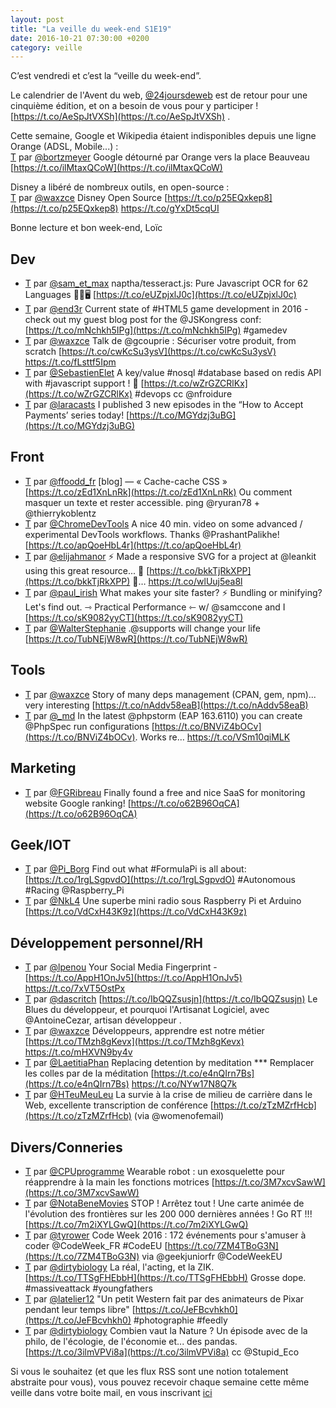 ```yaml
---
layout: post
title: "La veille du week-end S1E19"
date: 2016-10-21 07:30:00 +0200
category: veille
---
```

C’est vendredi et c’est la “veille du week-end”.  

Le calendrier de l'Avent du web, [@24joursdeweb](https://twitter.com/24joursdeweb) est de retour pour une cinquième édition, et on a besoin de vous pour y participer ! [https://t.co/AeSpJtVXSh](https://t.co/AeSpJtVXSh) .

Cette semaine, Google et Wikipedia étaient indisponibles depuis une ligne Orange (ADSL, Mobile...) :  
[T](http://twitter.com/bortzmeyer/status/788108667312799744) par [@bortzmeyer](https://twitter.com/bortzmeyer) Google détourné par Orange vers la place Beauveau [https://t.co/ilMtaxQCoW](https://t.co/ilMtaxQCoW)

Disney a libéré de nombreux outils, en open-source :  
[T](http://twitter.com/waxzce/status/788332575530057732) par [@waxzce](https://twitter.com/waxzce) Disney Open Source [https://t.co/p25EQxkep8](https://t.co/p25EQxkep8) https://t.co/gYxDt5cqUI

Bonne lecture et bon week-end, Loïc

## Dev
- [T](http://twitter.com/sam_et_max/status/786474562607206400) par [@sam_et_max](https://twitter.com/sam_et_max) naptha/tesseract.js: Pure Javascript OCR for 62 Languages 📖🎉🖥 [https://t.co/eUZpjxlJ0c](https://t.co/eUZpjxlJ0c)
- [T](http://twitter.com/end3r/status/786207834778193924) par [@end3r](https://twitter.com/end3r) Current state of #HTML5 game development in 2016 - check out my guest blog post for the @JSKongress conf: [https://t.co/mNchkh5IPg](https://t.co/mNchkh5IPg) #gamedev
- [T](http://twitter.com/waxzce/status/786866097781866496) par [@waxzce](https://twitter.com/waxzce) Talk de @gcouprie : Sécuriser votre produit, from scratch [https://t.co/cwKcSu3ysV](https://t.co/cwKcSu3ysV) https://t.co/fLsttf5Ipm
- [T](http://twitter.com/SebastienElet/status/787978531133325312) par [@SebastienElet](https://twitter.com/SebastienElet) A key/value #nosql #database based on redis API with #javascript support ! 🚀  [https://t.co/wZrGZCRlKx](https://t.co/wZrGZCRlKx) #devops cc @nfroidure
- [T](http://twitter.com/laracasts/status/788093736794386432) par [@laracasts](https://twitter.com/laracasts) I published 3 new episodes in the “How to Accept Payments’ series today! [https://t.co/MGYdzj3uBG](https://t.co/MGYdzj3uBG)


## Front
- [T](http://twitter.com/ffoodd_fr/status/786525767932850176) par [@ffoodd_fr](https://twitter.com/ffoodd_fr) [blog] — « Cache-cache CSS » [https://t.co/zEd1XnLnRk](https://t.co/zEd1XnLnRk) Ou comment masquer un texte et rester accessible. ping @ryuran78 + @thierrykoblentz
- [T](http://twitter.com/ChromeDevTools/status/786683811199418368) par [@ChromeDevTools](https://twitter.com/ChromeDevTools) A nice 40 min. video on some advanced / experimental DevTools workflows. Thanks @PrashantPalikhe! [https://t.co/apQoeHbL4r](https://t.co/apQoeHbL4r)
- [T](http://twitter.com/elijahmanor/status/787027810288340993) par [@elijahmanor](https://twitter.com/elijahmanor) ⚡️ Made a responsive SVG for a project at @leankit using this great resource... 🔗 [https://t.co/bkkTjRkXPP](https://t.co/bkkTjRkXPP) 👏… https://t.co/wlUuj5ea8l
- [T](http://twitter.com/paul_irish/status/788073228732424192) par [@paul_irish](https://twitter.com/paul_irish) What makes your site faster? ⚡️ Bundling or minifying? Let's find out. ⇾ Practical Performance ⇽ w/ @samccone and I [https://t.co/sK9082yyCT](https://t.co/sK9082yyCT)
- [T](http://twitter.com/WalterStephanie/status/788278509831610368) par [@WalterStephanie](https://twitter.com/WalterStephanie) .@supports will change your life  [https://t.co/TubNEjW8wR](https://t.co/TubNEjW8wR)


## Tools
- [T](http://twitter.com/waxzce/status/786520676450594816) par [@waxzce](https://twitter.com/waxzce) Story of many deps management (CPAN, gem, npm)... very interesting  [https://t.co/nAddv58eaB](https://t.co/nAddv58eaB)
- [T](http://twitter.com/_md/status/787730633305055232) par [@_md](https://twitter.com/_md) In the latest @phpstorm (EAP 163.6110) you can create @PhpSpec run configurations [https://t.co/BNViZ4bOCv](https://t.co/BNViZ4bOCv). Works re… https://t.co/VSm10qiMLK


## Marketing
- [T](http://twitter.com/FGRibreau/status/788319907293360128) par [@FGRibreau](https://twitter.com/FGRibreau) Finally found a free and nice SaaS for monitoring website Google ranking! [https://t.co/o62B96OqCA](https://t.co/o62B96OqCA)


## Geek/IOT
- [T](http://twitter.com/Pi_Borg/status/787345515621081089) par [@Pi_Borg](https://twitter.com/Pi_Borg) Find out what #FormulaPi is all about: [https://t.co/1rgLSgpvdO](https://t.co/1rgLSgpvdO) #Autonomous #Racing @Raspberry_Pi
- [T](http://twitter.com/NkL4/status/788494980046327808) par [@NkL4](https://twitter.com/NkL4) Une superbe mini radio sous Raspberry Pi et Arduino [https://t.co/VdCxH43K9z](https://t.co/VdCxH43K9z)


## Développement personnel/RH
- [T](http://twitter.com/lpenou/status/786463938846261249) par [@lpenou](https://twitter.com/lpenou) Your Social Media Fingerprint - [https://t.co/AppH1OnJv5](https://t.co/AppH1OnJv5) https://t.co/7xVT5OstPx
- [T](http://twitter.com/dascritch/status/786512273116434432) par [@dascritch](https://twitter.com/dascritch) [https://t.co/IbQQZsusjn](https://t.co/IbQQZsusjn) Le Blues du développeur, et pourquoi l'Artisanat Logiciel, avec @AntoineCezar, artisan développeur .
- [T](http://twitter.com/waxzce/status/786500590364950528) par [@waxzce](https://twitter.com/waxzce) Développeurs, apprendre est notre métier [https://t.co/TMzh8gKevx](https://t.co/TMzh8gKevx) https://t.co/mHXVN9by4v
- [T](http://twitter.com/LaetitiaPhan/status/788410135748239360) par [@LaetitiaPhan](https://twitter.com/LaetitiaPhan) Replacing detention by meditation *** Remplacer les colles par de la méditation [https://t.co/e4nQIrn7Bs](https://t.co/e4nQIrn7Bs) https://t.co/NYw17N8Q7k
- [T](http://twitter.com/HTeuMeuLeu/status/788378487765729280) par [@HTeuMeuLeu](https://twitter.com/HTeuMeuLeu) La survie à la crise de milieu de carrière dans le Web, excellente transcription de conférence [https://t.co/zTzMZrfHcb](https://t.co/zTzMZrfHcb) (via @womenofemail)


## Divers/Conneries
- [T](http://twitter.com/CPUprogramme/status/786885618609553408) par [@CPUprogramme](https://twitter.com/CPUprogramme) Wearable robot : un exosquelette pour réapprendre à la main les fonctions motrices [https://t.co/3M7xcvSawW](https://t.co/3M7xcvSawW)
- [T](http://twitter.com/NotaBeneMovies/status/787698469154816000) par [@NotaBeneMovies](https://twitter.com/NotaBeneMovies) STOP ! Arrêtez tout ! Une carte animée de l'évolution des frontières sur les 200 000 dernières années ! Go RT !!! [https://t.co/7m2iXYLGwQ](https://t.co/7m2iXYLGwQ)
- [T](http://twitter.com/tyrower/status/787726099639857152) par [@tyrower](https://twitter.com/tyrower) Code Week 2016 : 172 événements pour s'amuser à coder @CodeWeek_FR #CodeEU [https://t.co/7ZM4TBoG3N](https://t.co/7ZM4TBoG3N) via @geekjuniorfr @CodeWeekEU
- [T](http://twitter.com/dirtybiology/status/787817528504397825) par [@dirtybiology](https://twitter.com/dirtybiology) La réal, l'acting, et la ZIK. [https://t.co/TTSgFHEbbH](https://t.co/TTSgFHEbbH) Grosse dope. #massiveattack #youngfathers
- [T](http://twitter.com/latelier12/status/787914725996765184) par [@latelier12](https://twitter.com/latelier12) "Un petit Western fait par des animateurs de Pixar pendant leur temps libre" [https://t.co/JeFBcvhkh0](https://t.co/JeFBcvhkh0) #photographie #feedly
- [T](http://twitter.com/dirtybiology/status/788041472327114752) par [@dirtybiology](https://twitter.com/dirtybiology) Combien vaut la Nature ? Un épisode avec de la philo, de l'écologie, de l'économie et... des pandas. [https://t.co/3ilmVPVi8a](https://t.co/3ilmVPVi8a) cc @Stupid_Eco


Si vous le souhaitez (et que les flux RSS sont une notion totalement abstraite pour vous), vous pouvez recevoir chaque semaine cette même veille dans votre boite mail, en vous inscrivant [ici](/newsletter.html)
